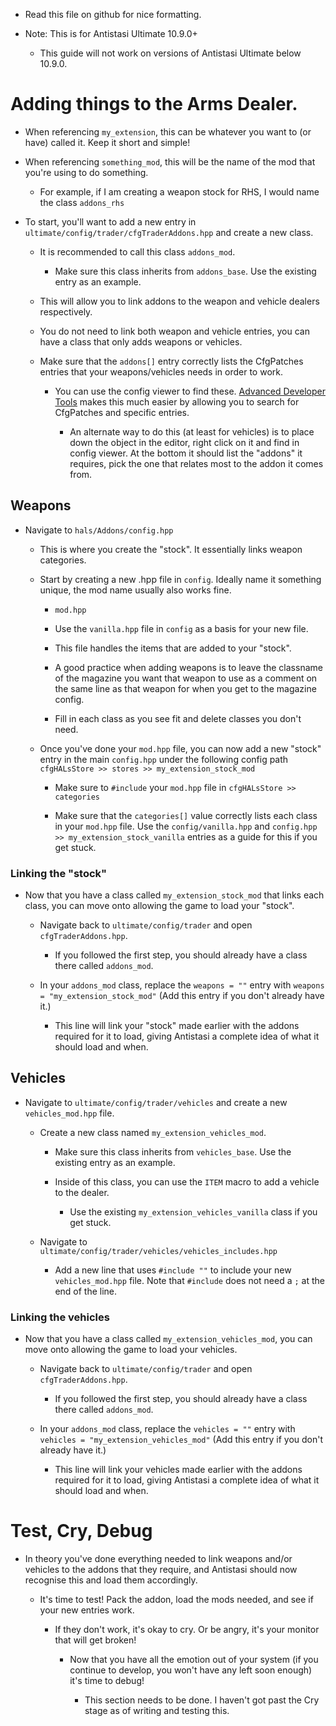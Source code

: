- Read this file on github for nice formatting.

- Note: This is for Antistasi Ultimate 10.9.0+

    - This guide will not work on versions of Antistasi Ultimate below 10.9.0.
    
# Adding things to the Arms Dealer.

- When referencing `my_extension`, this can be whatever you want to (or have) called it. Keep it short and simple!

- When referencing `something_mod`, this will be the name of the mod that you're using to do something.

    - For example, if I am creating a weapon stock for RHS, I would name the class `addons_rhs`

- To start, you'll want to add a new entry in `ultimate/config/trader/cfgTraderAddons.hpp` and create a new class.

    - It is recommended to call this class `addons_mod`.

        - Make sure this class inherits from `addons_base`. Use the existing entry as an example.

    - This will allow you to link addons to the weapon and vehicle dealers respectively.

    - You do not need to link both weapon and vehicle entries, you can have a class that only adds weapons or vehicles.

    - Make sure that the `addons[]` entry correctly lists the CfgPatches entries that your weapons/vehicles needs in order to work.

        - You can use the config viewer to find these. [Advanced Developer Tools](https://steamcommunity.com/sharedfiles/filedetails/?id=2369477168) makes this much easier by allowing you to search for CfgPatches and specific entries.

            - An alternate way to do this (at least for vehicles) is to place down the object in the editor, right click on it and find in config viewer. At the bottom it should list the "addons" it requires, pick the one that relates most to the addon it comes from.

## Weapons

- Navigate to `hals/Addons/config.hpp`

    - This is where you create the "stock". It essentially links weapon categories.

    - Start by creating a new .hpp file in `config`. Ideally name it something unique, the mod name usually also works fine.

        - `mod.hpp`

        - Use the `vanilla.hpp` file in `config` as a basis for your new file.

        - This file handles the items that are added to your "stock".

        - A good practice when adding weapons is to leave the classname of the magazine you want that weapon to use as a comment on the same line as that weapon for when you get to the magazine config.

        - Fill in each class as you see fit and delete classes you don't need.

    - Once you've done your `mod.hpp` file, you can now add a new "stock" entry in the main `config.hpp` under the following config path `cfgHALsStore >> stores >> my_extension_stock_mod`

        - Make sure to `#include` your `mod.hpp` file in `cfgHALsStore >> categories`

        - Make sure that the `categories[]` value correctly lists each class in your `mod.hpp` file. Use the `config/vanilla.hpp` and `config.hpp >> my_extension_stock_vanilla` entries as a guide for this if you get stuck.

### Linking the "stock"

- Now that you have a class called `my_extension_stock_mod` that links each class, you can move onto allowing the game to load your "stock".

    - Navigate back to `ultimate/config/trader` and open `cfgTraderAddons.hpp`.

        - If you followed the first step, you should already have a class there called `addons_mod`.

    - In your `addons_mod` class, replace the `weapons = ""` entry with `weapons = "my_extension_stock_mod"` (Add this entry if you don't already have it.)
    
        - This line will link your "stock" made earlier with the addons required for it to load, giving Antistasi a complete idea of what it should load and when.

## Vehicles

- Navigate to `ultimate/config/trader/vehicles` and create a new `vehicles_mod.hpp` file. 

    - Create a new class named `my_extension_vehicles_mod`.

        - Make sure this class inherits from `vehicles_base`. Use the existing entry as an example.

        - Inside of this class, you can use the `ITEM` macro to add a vehicle to the dealer.

            - Use the existing `my_extension_vehicles_vanilla` class if you get stuck.

    - Navigate to `ultimate/config/trader/vehicles/vehicles_includes.hpp`

        - Add a new line that uses `#include ""` to include your new `vehicles_mod.hpp` file. Note that `#include` does not need a `;` at the end of the line.

### Linking the vehicles

- Now that you have a class called `my_extension_vehicles_mod`, you can move onto allowing the game to load your vehicles.

    - Navigate back to `ultimate/config/trader` and open `cfgTraderAddons.hpp`.

        - If you followed the first step, you should already have a class there called `addons_mod`.

    - In your `addons_mod` class, replace the `vehicles = ""` entry with `vehicles = "my_extension_vehicles_mod"` (Add this entry if you don't already have it.)
    
        - This line will link your vehicles made earlier with the addons required for it to load, giving Antistasi a complete idea of what it should load and when.

# Test, Cry, Debug

- In theory you've done everything needed to link weapons and/or vehicles to the addons that they require, and Antistasi should now recognise this and load them accordingly.

    - It's time to test! Pack the addon, load the mods needed, and see if your new entries work.

        - If they don't work, it's okay to cry. Or be angry, it's your monitor that will get broken!

            - Now that you have all the emotion out of your system (if you continue to develop, you won't have any left soon enough) it's time to debug!

                - This section needs to be done. I haven't got past the Cry stage as of writing and testing this.